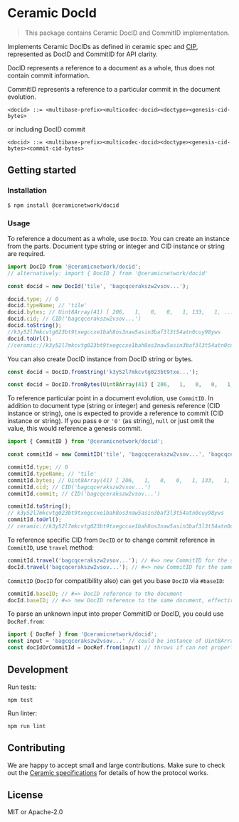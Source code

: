 # Ceramic DocId

> This package contains Ceramic DocID and CommitID implementation.

Implements Ceramic DocIDs as defined in ceramic spec and [CIP](https://github.com/ceramicnetwork/CIP/blob/master/CIPs/CIP-59/CIP-59.md),
represented as DocID and CommitID for API clarity.

DocID represents a reference to a document as a whole, thus does not contain commit information.

CommitID represents a reference to a particular commit in the document evolution.

```
<docid> ::= <multibase-prefix><multicodec-docid><doctype><genesis-cid-bytes>
```

or including DocID commit

```
<docid> ::= <multibase-prefix><multicodec-docid><doctype><genesis-cid-bytes><commit-cid-bytes>
```

## Getting started

### Installation

```
$ npm install @ceramicnetwork/docid
```

### Usage

To reference a document as a whole, use `DocID`. You can create an instance from the parts. Document type string or integer and CID instance or string are required.

```typescript
import DocID from '@ceramicnetwork/docid';
// alternatively: import { DocID } from '@ceramicnetwork/docid'

const docid = new DocId('tile', 'bagcqcerakszw2vsov...');

docid.type; // 0
docid.typeName; // 'tile'
docid.bytes; // Uint8Array(41) [ 206,   1,   0,   0,   1, 133,   1, ...]
docid.cid; // CID('bagcqcerakszw2vsov...')
docid.toString();
//k3y52l7mkcvtg023bt9txegccxe1bah8os3naw5asin3baf3l3t54atn0cuy98yws
docid.toUrl();
//ceramic://k3y52l7mkcvtg023bt9txegccxe1bah8os3naw5asin3baf3l3t54atn0cuy98yws
```

You can also create DocID instance from DocID string or bytes.

```typescript
const docid = DocID.fromString('k3y52l7mkcvtg023bt9txe...');
```

```typescript
const docid = DocID.fromBytes(Uint8Array(41) [ 206,   1,   0,   0,   1, 133,   1, ...])
```

To reference particular point in a document evolution, use `CommitID`.
In addition to document type (string or integer) and genesis reference (CID instance or string),
one is expected to provide a reference to commit (CID instance or string). If you pass `0` or `'0'` (as string), `null`
or just omit the value, this would reference a genesis commit.

```typescript
import { CommitID } from '@ceramicnetwork/docid';

const commitId = new CommitID('tile', 'bagcqcerakszw2vsov...', 'bagcqcerakszw2vsov...');

commitId.type; // 0
commitId.typeName; // 'tile'
commitId.bytes; // Uint8Array(41) [ 206,   1,   0,   0,   1, 133,   1, ...]
commitId.cid; // CID('bagcqcerakszw2vsov...')
commitId.commit; // CID('bagcqcerakszw2vsov...')

commitId.toString();
// k3y52l7mkcvtg023bt9txegccxe1bah8os3naw5asin3baf3l3t54atn0cuy98yws
commitId.toUrl();
// ceramic://k3y52l7mkcvtg023bt9txegccxe1bah8os3naw5asin3baf3l3t54atn0cuy98yws?version=k3y52l7mkcvt...
```

To reference specific CID from `DocID` or to change commit reference in `CommitID`, use `travel` method:

```typescript
commitId.travel('bagcqcerakszw2vsov...'); // #=> new CommitID for the same document
docId.travel('bagcqcerakszw2vsov...'); // #=> new CommitID for the same document
```

`CommitID` (`DocID` for compatibility also) can get you base `DocID` via `#baseID`:

```typescript
commitId.baseID; // #=> DocID reference to the document
docId.baseID; // #=> new DocID reference to the same document, effectively a shallow clone.
```

To parse an unknown input into proper CommitID or DocID, you could use `DocRef.from`:
```typescript
import { DocRef } from '@ceramicnetwork/docid';
const input = 'bagcqcerakszw2vsov...' // could be instance of Uint8Array, DocID, CommitID either; or in URL form
const docIdOrCommitId = DocRef.from(input) // throws if can not properly parse it into CommitID or DocID
```

## Development

Run tests:

```shell
npm test
```

Run linter:

```shell
npm run lint
```

## Contributing

We are happy to accept small and large contributions. Make sure to check out the [Ceramic specifications](https://github.com/ceramicnetwork/specs) for details of how the protocol works.

## License

MIT or Apache-2.0
